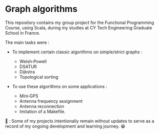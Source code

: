 # Graph algorithms

This repository contains my group project for the Functional Programming Course, using Scala, during my studies at CY Tech Engineering Graduate School in France.

The main tasks were :

- To implement certain classic algorithms on simple/strict graphs :

  - Welsh‑Powell
  - DSATUR
  - Dijkstra
  - Topological sorting

- To use these algorithms on some applications : 

  - Mini‑GPS
  - Antenna frequency assignment
  - Antenna reconnection
  - Imitation of a Makefile.
 
🚩 : Some of my projects intentionally remain without updates to serve as a record of my ongoing development and learning journey. 😁
